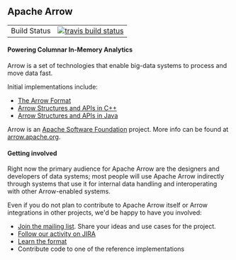 ## Apache Arrow

<table>
  <tr>
    <td>Build Status</td>
    <td>
    <a href="https://travis-ci.org/apache/arrow">
    <img src="https://travis-ci.org/apache/arrow.svg?branch=master" alt="travis build status" />
    </a>
    </td>
  </tr>
</table>

#### Powering Columnar In-Memory Analytics

Arrow is a set of technologies that enable big-data systems to process and move data fast.

Initial implementations include:

 - [The Arrow Format](https://github.com/apache/arrow/tree/master/format)
 - [Arrow Structures and APIs in C++](https://github.com/apache/arrow/tree/master/cpp)
 - [Arrow Structures and APIs in Java](https://github.com/apache/arrow/tree/master/java)

Arrow is an [Apache Software Foundation](www.apache.org) project. More info can be found at [arrow.apache.org](http://arrow.apache.org).

#### Getting involved

Right now the primary audience for Apache Arrow are the designers and
developers of data systems; most people will use Apache Arrow indirectly
through systems that use it for internal data handling and interoperating with
other Arrow-enabled systems.

Even if you do not plan to contribute to Apache Arrow itself or Arrow
integrations in other projects, we'd be happy to have you involved:

- [Join the mailing list][1]. Share your ideas and use cases for the project.
- [Follow our activity on JIRA][3]
- [Learn the format][2]
- Contribute code to one of the reference implementations

[1]: dev-subscribe@arrow.apache.org
[2]: https://github.com/apache/arrow/tree/master/format
[3]: https://issues.apache.org/jira/browse/ARROW
